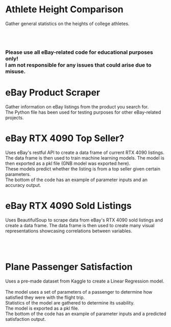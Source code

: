 # Athlete Height Comparison
Gather general statistics on the heights of college athletes.

<br><br>

### Please use all eBay-related code for educational purposes only! <br> I am not responsible for any issues that could arise due to misuse.

# eBay Product Scraper

Gather information on eBay listings from the product you search for.<br>
The Python file has been used for testing purposes for other eBay-related projects.<br>

# eBay RTX 4090 Top Seller?

Uses eBay's restful API to create a data frame of current RTX 4090 listings. <br>
The data frame is then used to train machine learning models. The model is then exported as a pkl file (GNB model was exported here). <br>
These models predict whether the listing is from a top seller given certain parameters. <br>
The bottom of the code has an example of parameter inputs and an accuracy output.

# eBay RTX 4090 Sold Listings

Uses BeautifulSoup to scrape data from eBay's RTX 4090 sold listings and create a data frame.
The data frame is then used to create many visual representations showcasing correlations between variables.

<br><br>

# Plane Passenger Satisfaction

Uses a pre-made dataset from Kaggle to create a Linear Regression model. <br><br>
The model uses a set of parameters of a passenger to determine how satisfied they were with the flight trip. <br>
Statistics of the model are gathered to determine its usability. <br>
The model is exported as a pkl file. <br>
The bottom of the code has an example of parameter inputs and a predicted satisfaction output.<br>
